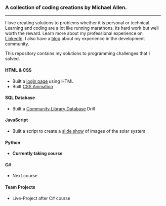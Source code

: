 ### A collection of coding creations by Michael Allen.
***

I love creating solutions to problems whether it is personal or technical. Learning and coding are a lot like running marathons, its hard work but well worth the reward. Learn more about my professional experience on [LinkedIn](https://www.linkedin.com/in/mrmichaelgallen). I also have a [blog](http://mrmichaelgallen.com/) about my experience in the development community.

This repository contains my solutions to programming challenges that I solved.

#### HTML & CSS

* Built a [login page](/HTML-CSS/Login-Page) using HTML
* Built [CSS Animation](/HTML-CSS/CSS-Animation)

#### SQL Database
* Built a [Community Library Database](/SQL/Library-Pratical) Drill

#### JavaScript
* Built a script to create a [slide show](/JavaScript/Image-Slide-Show) of images of the solar system

#### Python
* __Currently taking course__

#### C\# 
* Next course

#### Team Projects
* Live-Project after C# course



